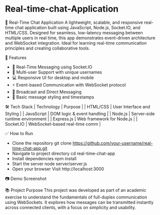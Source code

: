 # Real-time-chat-Application

💬 Real-Time Chat Application
A lightweight, scalable, and responsive real-time chat application built using JavaScript, Node.js, Socket.IO, and HTML/CSS. Designed for seamless, low-latency messaging between multiple users in real time, this app demonstrates event-driven architecture and WebSocket integration. Ideal for learning real-time communication principles and creating collaborative tools.

🚀 Features
- 🔄 Real-Time Messaging using Socket.IO
- 👥 Multi-user Support with unique usernames
- 💻 Responsive UI for desktop and mobile
- ⚡ Event-based Communication with WebSocket protocol
- 📢 Broadcast and Direct Messaging
- 🎨 Basic message styling and timestamps

🛠️ Tech Stack
| Technology | Purpose | 
| HTML/CSS | User Interface and Styling | 
| JavaScript | DOM logic & event handling | 
| Node.js | Server-side runtime environment | 
| Express.js | Web framework for Node.js | 
| Socket.IO | WebSocket-based real-time comm | 

✅ How to Run
- Clone the repository
git clone https://github.com/your-username/real-time-chat-app.git
- Navigate to project directory
cd real-time-chat-app
- Install dependencies
npm install
- Start the server
node server/server.js
- Open your browser
Visit http://localhost:3000

📷 Demo Screenshot



📚 Project Purpose
This project was developed as part of an academic exercise to understand the fundamentals of full-duplex communication using WebSockets. It explores how messages can be transmitted instantly across connected clients, with a focus on simplicity and usability.

